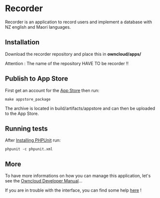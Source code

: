 # Recorder

Recorder is an application to record users and implement a database with NZ english and Maori languages.

## Installation

Download the recorder repository and place this in **owncloud/apps/**

Attention : The name of the repository HAVE TO be recorder !!

## Publish to App Store

First get an account for the [App Store](http://apps.owncloud.com/) then run:

    make appstore_package

The archive is located in build/artifacts/appstore and can then be uploaded to the App Store.

## Running tests
After [Installing PHPUnit](http://phpunit.de/getting-started.html) run:

    phpunit -c phpunit.xml
    
## More 

To have more informations on how you can manage this application, let's see the [Owncloud Developer Manual](https://doc.owncloud.org/server/latest/developer_manual/app/index.html)...

If you are in trouble with the interface, you can find some help [here](https://www.w3schools.com/html/default.asp) !
